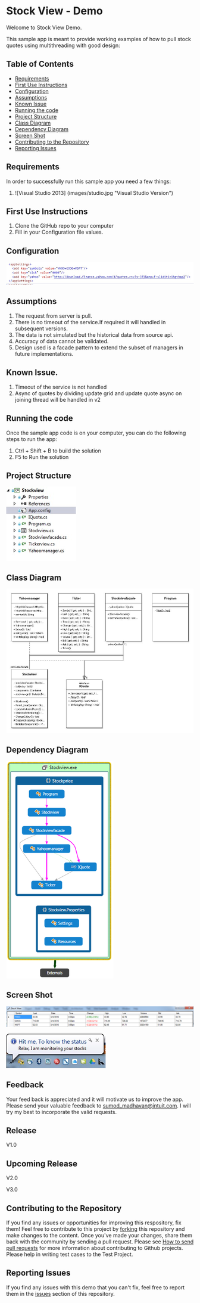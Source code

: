 Stock View - Demo 
=====================================

<p>Welcome to Stock View Demo.</p>
<p>This sample app is meant to provide working examples of how to pull stock quotes using multithreading with good design:</p>



## Table of Contents

* [Requirements](#requirements)
* [First Use Instructions](#first-use-instructions)
* [Configuration](#configuration)
* [Assumptions](#assumptions)
* [Known Issue](#known-issue)
* [Running the code](#running-the-code)
* [Project Structure](#project-structure)
* [Class Diagram](#class-diagram)
* [Dependency Diagram](#dependency-diagram)
* [Screen Shot](#screenshot-diagram)
* [Contributing to the Repository](#contributing-to-the-repository)
* [Reporting Issues](#reporting-issues)

## Requirements

In order to successfully run this sample app you need a few things:

1. ![Visual Studio 2013] (images/studio.jpg "Visual Studio Version")

 
## First Use Instructions

1. Clone the GitHub repo to your computer
2. Fill in your Configuration file values.


## Configuration

![Alt text](images/config.jpg "Configurations")

## Assumptions

1. The request from server is pull.
2. There is no timeout of the service.If required it will handled in subsequent versions.
3. The data is not simulated but the historical data from source api.
4. Accuracy of data cannot be validated.
5. Design used is a facade pattern to extend the subset of managers in future implementations.

## Known Issue.

1. Timeout of the service is not handled
2. Async of quotes by dividing update grid and update quote async on joining thread will be handled in v2


## Running the code

Once the sample app code is on your computer, you can do the following steps to run the app:

1. Ctrl + Shift + B to build the solution</li>
2. F5 to Run the solution</li>



## Project Structure

![Alt text](images/project.jpg "Project Structure")


## Class Diagram

![Alt text](images/Class.jpg "Class Diagram")


## Dependency Diagram

![Alt text](images/dependency.png "Dependency Diagram")


## Screen Shot 
![Alt text](images/stock.png "Screen Shot")

![Alt text](images/notify.jpg "Notification")

## Feedback

Your feed back is appreciated and it will motivate us to improve the app. Please send your valuable feedback to sumod_madhavan@intuit.com. I will try my best to incorporate the valid requests.

## Release

 V1.0 

## Upcoming Release

 V2.0 
 
 V3.0
 
 
## Contributing to the Repository ###

If you find any issues or opportunities for improving this respository, fix them!  Feel free to contribute to this project by [forking](http://help.github.com/fork-a-repo/) this repository and make changes to the content.  Once you've made your changes, share them back with the community by sending a pull request. Please see [How to send pull requests](http://help.github.com/send-pull-requests/) for more information about contributing to Github projects. Please help in writing test cases to the Test Project.

## Reporting Issues ###

If you find any issues with this demo that you can't fix, feel free to report them in the [issues](https://github.com/IntuitDeveloper/SampleApp-TimeTracking_Invoicing-DotNet/issues) section of this repository.


